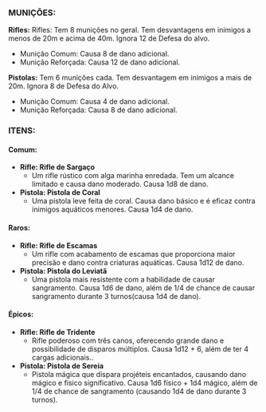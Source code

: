 ### MUNIÇÕES:

**Rifles:** Rifles: Tem 8 munições no geral. Tem desvantagens em inimigos a menos de 20m e acima de 40m. Ignora 12 de Defesa do alvo.
- Munição Comum: Causa 8 de dano adicional.
- Munição Reforçada: Causa 12 de dano adicional.

**Pistolas:** Tem 6 munições cada. Tem desvantagem em inimigos a mais de 20m. Ignora 8 de Defesa do Alvo.
- Munição Comum: Causa 4 de dano adicional.
- Munição Reforçada: Causa 8 de dano adicional.

### ITENS:

#### Comum:
- **Rifle: Rifle de Sargaço**
    - Um rifle rústico com alga marinha enredada. Tem um alcance limitado e  causa dano moderado. Causa 1d8 de dano.
- **Pistola: Pistola de Coral**
    - Uma pistola leve feita de coral. Causa dano básico e é eficaz contra inimigos aquáticos menores. Causa 1d4 de dano.

#### Raros:
- **Rifle: Rifle de Escamas**
    - Um rifle com acabamento de escamas que proporciona maior precisão e dano contra criaturas aquáticas. Causa 1d12 de dano.
- **Pistola: Pistola do Leviatã**
    - Uma pistola mais resistente com a habilidade de causar sangramento. Causa 1d6 de dano, além de 1/4 de chance de causar sangramento durante 3 turnos(causa 1d4 de dano).

#### Épicos:
-  **Rifle: Rifle de Tridente**
    - Rifle poderoso com três canos, oferecendo grande dano e possibilidade de disparos múltiplos. Causa 1d12 + 6,  além de ter 4 cargas adicionais..
- **Pistola: Pistola de Sereia**
    - Pistola mágica que dispara projéteis encantados, causando dano mágico e físico significativo. Causa 1d6 físico + 1d4 mágico,  além de 1/4 de chance de sangramento (causando 1d4 de dano durante 3 turnos).